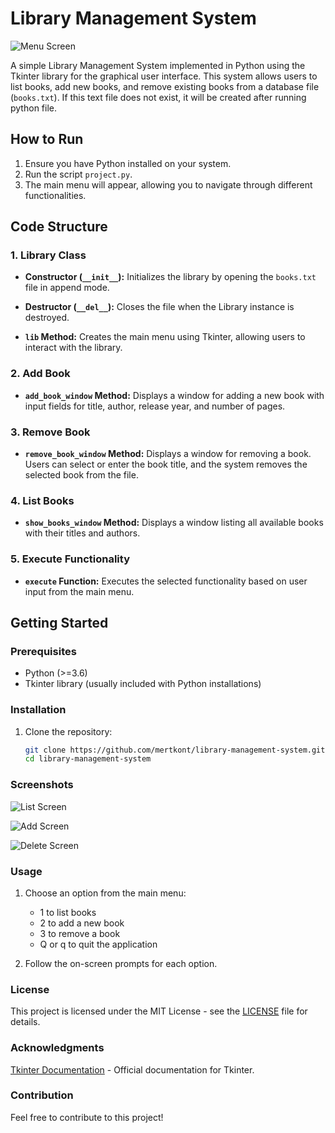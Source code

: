 # Library Management System

![Menu Screen](https://i.ibb.co/S6Q812G/Menu.png) 

A simple Library Management System implemented in Python using the Tkinter library for the graphical user interface. This system allows users to list books, add new books, and remove existing books from a database file (`books.txt`). If this text file does not exist, it will be created after running python file.

## How to Run

1. Ensure you have Python installed on your system.
2. Run the script `project.py`.
3. The main menu will appear, allowing you to navigate through different functionalities.

## Code Structure

### 1. Library Class

- **Constructor (`__init__`):** Initializes the library by opening the `books.txt` file in append mode.
  
- **Destructor (`__del__`):** Closes the file when the Library instance is destroyed.

- **`lib` Method:** Creates the main menu using Tkinter, allowing users to interact with the library.

### 2. Add Book

- **`add_book_window` Method:** Displays a window for adding a new book with input fields for title, author, release year, and number of pages.

### 3. Remove Book

- **`remove_book_window` Method:** Displays a window for removing a book. Users can select or enter the book title, and the system removes the selected book from the file.

### 4. List Books

- **`show_books_window` Method:** Displays a window listing all available books with their titles and authors.

### 5. Execute Functionality

- **`execute` Function:** Executes the selected functionality based on user input from the main menu.

## Getting Started

### Prerequisites

- Python (>=3.6)
- Tkinter library (usually included with Python installations)

### Installation

1. Clone the repository:

   ```bash
   git clone https://github.com/mertkont/library-management-system.git
   cd library-management-system

### Screenshots

![List Screen](https://i.ibb.co/fXTYQHj/List.png)


![Add Screen](https://i.ibb.co/zXh9x77/Add.png)


![Delete Screen](https://i.ibb.co/2ZmY45k/Remove.png)

### Usage

1. Choose an option from the main menu:

    - 1 to list books
    - 2 to add a new book
    - 3 to remove a book
    - Q or q to quit the application

2. Follow the on-screen prompts for each option.


### License

This project is licensed under the MIT License - see the [LICENSE](LICENSE.md) file for details.

### Acknowledgments

[Tkinter Documentation](https://docs.python.org/3/library/tkinter.html) - Official documentation for Tkinter.


### Contribution

Feel free to contribute to this project!
